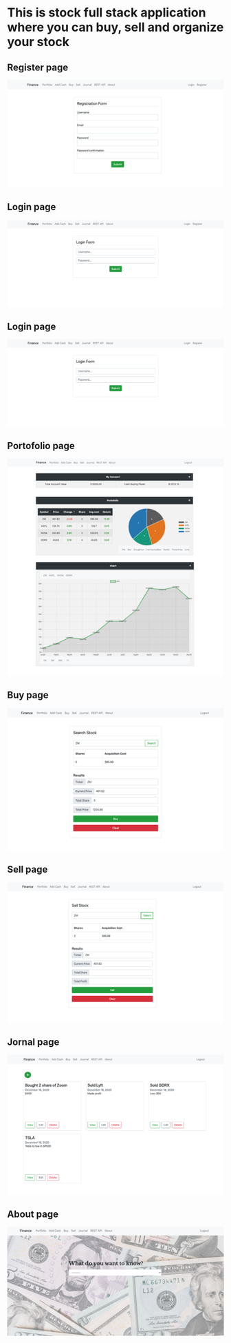 # This is stock full stack application where you can buy, sell and organize your stock

## Register page
<img src="images/register.png" width="">

## Login page
<img src="images/login.png" width="">

## Login page
<img src="images/login.png" width="">

## Portofolio page
<img src="images/portofolio.png" width="">

## Buy page
<img src="images/buy.png" width="">

## Sell page
<img src="images/sell.png" width="">

## Jornal page
<img src="images/jornal.png" width="">

## About page
<img src="images/about.png" width="">

